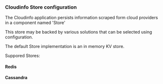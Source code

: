 ### Cloudinfo Store configuration

The Cloudinfo application persists information scraped form cloud providers in a component named 'Store'

This store may be backed by various solutions that can be selected using configuration.

The default Store implementation is an in memory KV store.

Suppored Stores:

#### Redis


#### Cassandra